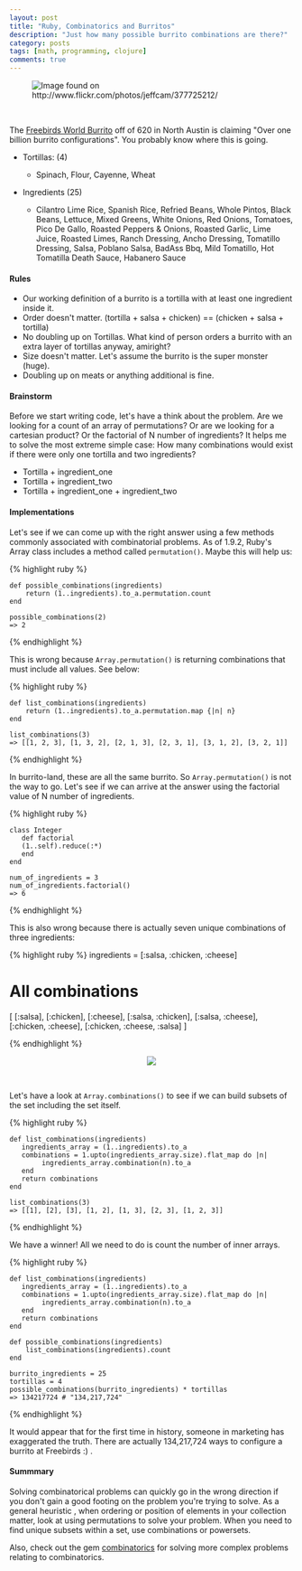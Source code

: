 ```yaml
---
layout: post
title: "Ruby, Combinatorics and Burritos"
description: "Just how many possible burrito combinations are there?"
category: posts
tags: [math, programming, clojure]
comments: true
---
```


<figure>
    <img src="http://blog.imeri.ca/images/burrito.jpg" alt="Image found on http://www.flickr.com/photos/jeffcam/377725212/">
</figure>

<br />

The [Freebirds World Burrito](http://freebirds.com/) off of 620 in North Austin is claiming "Over one billion burrito configurations". You
probably know where this is going.

- Tortillas: (4)
    - Spinach, Flour, Cayenne, Wheat

- Ingredients (25)
    - Cilantro Lime Rice, Spanish Rice, Refried Beans, Whole Pintos, Black Beans, Lettuce, Mixed Greens, White Onions,
    Red Onions, Tomatoes, Pico De Gallo, Roasted Peppers & Onions, Roasted Garlic, Lime Juice, Roasted Limes,
    Ranch Dressing, Ancho Dressing, Tomatillo Dressing, Salsa, Poblano Salsa, BadAss Bbq, Mild Tomatillo, Hot Tomatilla
    Death Sauce, Habanero Sauce


#### Rules

- Our working definition of a burrito is a tortilla with at least one ingredient inside it.
- Order doesn't matter. (tortilla + salsa + chicken) == (chicken + salsa + tortilla)
- No doubling up on Tortillas. What kind of person orders a burrito with an extra layer of tortillas anyway, amiright?
- Size doesn't matter. Let's assume the burrito is the super monster (huge).
- Doubling up on meats or anything additional is fine.


#### Brainstorm

Before we start writing code, let's have a think about the problem. Are we looking for a count of an array of
permutations? Or are we looking for a cartesian product? Or the factorial of N number of ingredients? It helps me to
solve the most extreme simple case: How many combinations would exist if there were only one tortilla and two ingredients?

- Tortilla + ingredient_one
- Tortilla + ingredient_two
- Tortilla + ingredient_one + ingredient_two


#### Implementations
Let's see if we can come up with the right answer using a few methods commonly associated with combinatorial problems.
As of 1.9.2, Ruby's Array class includes a method called `permutation()`. Maybe this will help us:

{% highlight ruby %}

    def possible_combinations(ingredients)
        return (1..ingredients).to_a.permutation.count
    end

    possible_combinations(2)
    => 2
{% endhighlight %}

This is wrong because `Array.permutation()` is returning combinations that must include all values. See below:

{% highlight ruby %}

    def list_combinations(ingredients)
        return (1..ingredients).to_a.permutation.map {|n| n}
    end

    list_combinations(3)
    => [[1, 2, 3], [1, 3, 2], [2, 1, 3], [2, 3, 1], [3, 1, 2], [3, 2, 1]]

{% endhighlight %}

In burrito-land, these are all the same burrito. So `Array.permutation()` is not the way to go. Let's see if we can arrive at
the answer using the factorial value of N number of ingredients.



{% highlight ruby %}

    class Integer
       def factorial
       (1..self).reduce(:*)
       end
    end

    num_of_ingredients = 3
    num_of_ingredients.factorial()
    => 6

{% endhighlight %}


This is also wrong because there is actually seven unique combinations of three ingredients:


{% highlight ruby %}
 ingredients = [:salsa, :chicken, :cheese]
 # All combinations
 [  [:salsa],
    [:chicken],
    [:cheese],
    [:salsa, :chicken],
    [:salsa, :cheese],
    [:chicken, :cheese],
    [:chicken, :cheese, :salsa]  ]


{% endhighlight %}

<figure>
    <center><img src="http://blog.imeri.ca/images/sherlock.gif"></center>
</figure>

 <br />

Let's have a look at `Array.combinations()` to see if we can build subsets of the set including the set itself.


{% highlight ruby %}

    def list_combinations(ingredients)
       ingredients_array = (1..ingredients).to_a
       combinations = 1.upto(ingredients_array.size).flat_map do |n|
            ingredients_array.combination(n).to_a
       end
       return combinations
    end

    list_combinations(3)
    => [[1], [2], [3], [1, 2], [1, 3], [2, 3], [1, 2, 3]]

{% endhighlight %}

We have a winner! All we need to do is count the number of inner arrays.


{% highlight ruby %}

    def list_combinations(ingredients)
       ingredients_array = (1..ingredients).to_a
       combinations = 1.upto(ingredients_array.size).flat_map do |n|
            ingredients_array.combination(n).to_a
       end
       return combinations
    end

    def possible_combinations(ingredients)
        list_combinations(ingredients).count
    end

    burrito_ingredients = 25
    tortillas = 4
    possible_combinations(burrito_ingredients) * tortillas
    => 134217724 # "134,217,724"

{% endhighlight %}

It would appear that for the first time in history, someone in marketing has exaggerated‎ the truth. There are actually
134,217,724 ways to configure a burrito at Freebirds :) .

#### Summmary

Solving combinatorical problems can quickly go in the wrong direction if you don't gain a good footing on the problem
you're trying to solve. As a general heuristic , when ordering or position of elements in your collection matter,
look at using permutations to solve your problem. When you need to find unique subsets within a set, use combinations
or powersets.

Also, check out the gem [combinatorics](https://github.com/postmodern/combinatorics) for solving more complex problems
relating to combinatorics.








